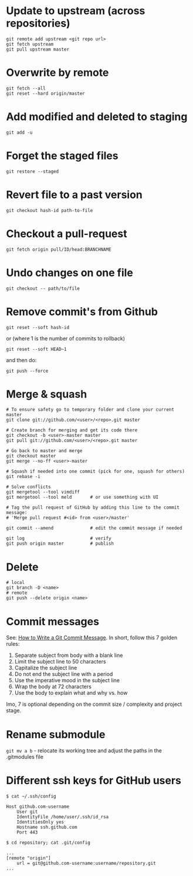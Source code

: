 # Update to upstream (across repositories)

    git remote add upstream <git repo url>
    git fetch upstream
    git pull upstream master

# Overwrite by remote

    git fetch --all
    git reset --hard origin/master

# Add modified and deleted to staging

    git add -u

# Forget the staged files

    git restore --staged

# Revert file to a past version

    git checkout hash-id path-to-file

# Checkout a pull-request

    git fetch origin pull/ID/head:BRANCHNAME

# Undo changes on one file

    git checkout -- path/to/file

# Remove commit's from Github

    git reset --soft hash-id

or (where 1 is the number of commits to rollback)

    git reset --soft HEAD~1

and then do:

    git push --force

# Merge & squash

    # To ensure safety go to temporary folder and clone your current master
    git clone git://github.com/<user>/<repo>.git master

    # Create branch for merging and get its code there
    git checkout -b <user>-master master
    git pull git://github.com/<user>/<repo>.git master

    # Go back to master and merge
    git checkout master
    git merge --no-ff <user>-master

    # Squash if needed into one commit (pick for one, squash for others)
    git rebase -i

    # Solve conflicts
    git mergetool --tool vimdiff
    git mergetool --tool meld       # or use something with UI

    # Tag the pull request of GitHub by adding this line to the commit message:
    # 'Merge pull request #<id> from <user>/master'

    git commit --amend              # edit the commit message if needed

    git log                         # verify
    git push origin master          # publish

# Delete

    # local
    git branch -D <name>
    # remote
    git push --delete origin <name>

# Commit messages

See: [How to Write a Git Commit Message](http://chris.beams.io/posts/git-commit/).
 In short, follow this 7 golden rules:

1. Separate subject from body with a blank line
2. Limit the subject line to 50 characters
3. Capitalize the subject line
4. Do not end the subject line with a period
5. Use the imperative mood in the subject line
6. Wrap the body at 72 characters
7. Use the body to explain what and why vs. how

Imo, 7 is optional depending on the commit size / complexity and project stage.

# Rename submodule

```git mv a b``` - relocate its working tree and adjust the paths in the .gitmodules file

# Different ssh keys for GitHub users

    $ cat ~/.ssh/config

    Host github.com-username
        User git
        IdentityFile /home/user/.ssh/id_rsa
        IdentitiesOnly yes
        Hostname ssh.github.com
        Port 443

    $ cd repository; cat .git/config
    
    ...
    [remote "origin"]
        url = git@github.com-username:username/repository.git
    ...

